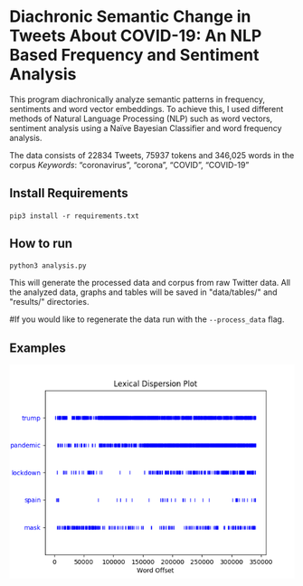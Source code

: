 # Diachronic Semantic Change in Tweets About COVID-19: An NLP Based Frequency and Sentiment Analysis

This program diachronically analyze semantic patterns in frequency, sentiments and
word vector embeddings. To achieve this, I used different methods of Natural Language
Processing (NLP) such as word vectors, sentiment analysis using a Naïve Bayesian Classifier
and word frequency analysis.

The data consists of 22834 Tweets, 75937 tokens and 346,025 words in the corpus
*Keywords*: “coronavirus”, “corona”, “COVID”, “COVID-19” 

## Install Requirements

`pip3 install -r requirements.txt`

## How to run

```bash
python3 analysis.py
```
This will generate the processed data and corpus from raw Twitter data.
All the analyzed data, graphs and tables will be saved in "data/tables/" and "results/" directories.

#If you would like to regenerate the data run with the `--process_data` flag.

## Examples

![Test Image 1](sample_results/dispersion_plot_sample.png)

